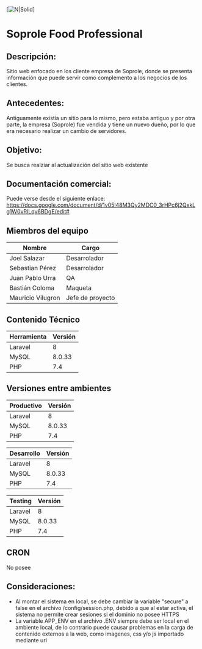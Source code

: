 
[![N|Solid](https://soprolefoodprofessionals.aeurus.cl/public/web/imagenes/logo.svg)]

# Soprole Food Professional 
## Descripción:
Sitio web enfocado en los cliente empresa de Soprole, donde se presenta información que puede servir como complemento a los negocios de los clientes.

## Antecedentes:
Antiguamente existía un sitio para lo mismo, pero estaba antiguo y por otra parte, la empresa (Soprole) fue vendida y tiene un nuevo dueño, por lo que era necesario realizar un cambio de servidores.

## Objetivo:
Se busca realziar al actualización del sitio web existente

## Documentación comercial:
Puede verse desde el siguiente enlace: https://docs.google.com/document/d/1v05l48M3Qy2MDC0_3rHPc6j2QxkLg1W0vRlLqv6BDgE/edit#


## Miembros del equipo
| Nombre | Cargo |
| ------ | ------ |
| Joel Salazar | Desarrolador |
| Sebastian Pérez | Desarrolador |
| Juan Pablo Urra | QA |
| Bastián Coloma | Maqueta |
| Mauricio Vilugron | Jefe de proyecto |

## Contenido Técnico
| Herramienta | Versión |
| ------ | ------ |
| Laravel | 8 |
| MySQL | 8.0.33 |
| PHP | 7.4 |


## Versiones entre ambientes
| Productivo | Versión |
| ------ | ------ |
| Laravel | 8 |
| MySQL | 8.0.33 |
| PHP | 7.4 |

| Desarrollo | Versión |
| ------ | ------ |
| Laravel | 8 |
| MySQL | 8.0.33 |
| PHP | 7.4 |

| Testing | Versión |
| ------ | ------ |
| Laravel | 8 |
| MySQL | 8.0.33 |
| PHP | 7.4 |

## CRON
No posee

## Consideraciones:
- Al montar el sistema en local, se debe cambiar la variable "secure" a false en el archivo /config/session.php, debido a que al estar activa, el sistema no permite crear sesiones si el dominio no posee HTTPS
- La variable APP_ENV en el archivo .ENV siempre debe ser local en el ambiente local, de lo contrario puede causar problemas en la carga de contenido externos a la web, como imagenes, css y/o js importado mediante url

